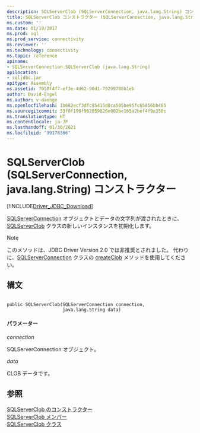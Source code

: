 ```yaml
---
description: SQLServerClob (SQLServerConnection, java.lang.String) コンストラクター
title: SQLServerClob コンストラクター (SQLServerConnection, java.lang.String) | Microsoft Docs
ms.custom: ''
ms.date: 01/19/2017
ms.prod: sql
ms.prod_service: connectivity
ms.reviewer: ''
ms.technology: connectivity
ms.topic: reference
apiname:
- SQLServerConnection.SQLServerClob (java.lang.String)
apilocation:
- sqljdbc.jar
apitype: Assembly
ms.assetid: 7058f4f7-ef3e-4d62-90d1-79299708b1eb
author: David-Engel
ms.author: v-daenge
ms.openlocfilehash: 1b682ecf3dfc85415d8ca505be95fc65856bb465
ms.sourcegitcommit: 33f0f190f962059826e002be165a2bef4f9e350c
ms.translationtype: HT
ms.contentlocale: ja-JP
ms.lasthandoff: 01/30/2021
ms.locfileid: "99178366"
---
```

# <a name="sqlserverclob-constructor-sqlserverconnection-javalangstring"></a>SQLServerClob (SQLServerConnection, java.lang.String) コンストラクター
[!INCLUDE[Driver_JDBC_Download](../../../includes/driver_jdbc_download.md)]

  [SQLServerConnection](../../../connect/jdbc/reference/sqlserverconnection-class.md) オブジェクトとデータの文字列が渡されたときに、[SQLServerClob](../../../connect/jdbc/reference/sqlserverclob-class.md) クラスの新しいインスタンスを初期化します。  
  
> [!NOTE]  
>  このメソッドは、JDBC Driver Version 2.0 では非推奨とされました。 代わりに、[SQLServerConnection](../../../connect/jdbc/reference/sqlserverconnection-class.md) クラスの [createClob](../../../connect/jdbc/reference/createclob-method-sqlserverconnection.md) メソッドを使用してください。  
  
## <a name="syntax"></a>構文  
  
```  
  
public SQLServerClob(SQLServerConnection connection,  
                     java.lang.String data)  
```  
  
#### <a name="parameters"></a>パラメーター  
 *connection*  
  
 SQLServerConnection オブジェクト。  
  
 *data*  
  
 CLOB データです。  
  
## <a name="see-also"></a>参照  
 [SQLServerClob のコンストラクター](../../../connect/jdbc/reference/sqlserverclob-constructors.md)   
 [SQLServerClob メンバー](../../../connect/jdbc/reference/sqlserverclob-members.md)   
 [SQLServerClob クラス](../../../connect/jdbc/reference/sqlserverclob-class.md)  
  
  
